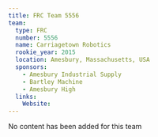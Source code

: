 ```yaml
---
title: FRC Team 5556
team:
  type: FRC
  number: 5556
  name: Carriagetown Robotics
  rookie_year: 2015
  location: Amesbury, Massachusetts, USA
  sponsors:
    - Amesbury Industrial Supply
    - Bartley Machine
    - Amesbury High
  links:
    Website: 
---
```

No content has been added for this team